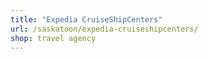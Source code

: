 ```yaml
---
title: "Expedia CruiseShipCenters"
url: /saskatoon/expedia-cruiseshipcenters/
shop: travel agency
---
```

